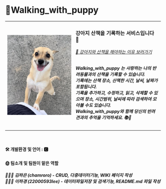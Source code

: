 # 🐶Walking_with_puppy 


<table>
  <tbody>
    <tr>
        <td>
            <img src="peanut.jpeg" width="100%">
        </td>
        <td>
            <h3> 강아지 산책을 기록하는 서비스입니다 🐾</h3>
            <h6><a href="https://blog.naver.com/bichon-haru/222708984463">📍 강아지와 산책을 해야하는 이유 보러가기</a></h6>
            <h5>Walking_with_puppy 는 사랑하는 나의 반려동물과의 산책을 기록할 수 있습니다.<br>기록에는 산책 장소, 산책한 시간, 날씨, 날짜가 포함됩니다.<br> 기록을 추가하고, 수정하고, 읽고, 삭제할 수 있으며 장소, 시간범위, 날씨에 따라 검색하여 모아볼 수도 있습니다.<br>Walking_with_puppy와 함께 당신의 반려견과의 추억을 기억하세요. 📚🧸 </h5>
        </td> 
    </tr>
  </tbody>
</table>
<br>
<h4> 🛠 개발환경 및 언어 : 🅲</h4> 
<h4>🌞 팀소개 및 팀원이 맡은 역할 <br></h4>
<h5> 👩🏻‍💻 김하은 (chamroro) - CRUD, 다중데이터기능, WIKI 페이지 작성<br>
👩🏻‍💻 이하경 (22000593lee) - 데이터파일저장 및 검색기능, README.md 파일 작성</h5>
